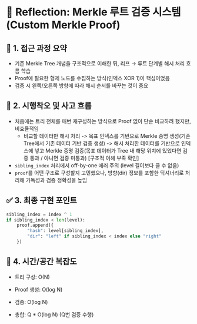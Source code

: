# 💬 Reflection: Merkle 루트 검증 시스템 (Custom Merkle Proof)

## 🧠 1. 접근 과정 요약

- 기존 Merkle Tree 개념을 구조적으로 이해한 뒤, 리프 → 루트 단계별 해시 처리 흐름 학습
- Proof에 필요한 형제 노드를 수집하는 방식(인덱스 XOR 1)이 핵심이었음
- 검증 시 왼쪽/오른쪽 방향에 따라 해시 순서를 바꾸는 것이 중요

## 🔄 2. 시행착오 및 사고 흐름

- 처음에는 트리 전체를 매번 재구성하는 방식으로 Proof 없이 단순 비교하려 했지만, 비효율적임
  - 비교할 데이터만 해시 처리
    -> 목표 인덱스를 기반으로 Merkle 증명 생성(기존 Tree에서 기존 데이터 기반 검증 생성)
    -> 해시 처리한 데이터를 기반으로 인덱스에 넣고 Merkle 증명 검증(목표 데이터가 Tree 내 해당 위치에 있었다면 검증 통과 / 아니면 검증 미통과)
    [구조적 이해 부족 확인]
- `sibling_index` 처리에서 off-by-one 에러 주의 (level 길이보다 클 수 없음)
- `proof`를 어떤 구조로 구성할지 고민했으나, 방향(dir) 정보를 포함한 딕셔너리로 처리해 가독성과 검증 정확성을 높임

## ✅ 3. 최종 구현 포인트

```python
sibling_index = index ^ 1
if sibling_index < len(level):
    proof.append({
        "hash": level[sibling_index],
        "dir": "left" if sibling_index < index else "right"
    })
```

## 🚩 4. 시간/공간 복잡도

- 트리 구성: O(N)

- Proof 생성: O(log N)

- 검증: O(log N)

- 총합: Q \* O(log N) (Q번 검증 수행)
